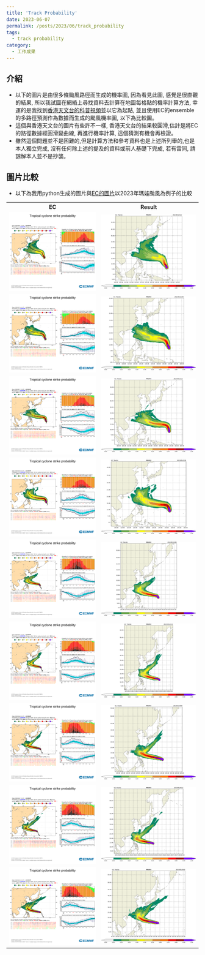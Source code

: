 ```yaml
---
title: 'Track Probability'
date: 2023-06-07
permalink: /posts/2023/06/track_probability
tags:
  - track probability
category:
  - 工作成果
---
```




<!-- <select name="strIndicatorDescription" id="strIndicatorDescription">
    <option value="2023052012">2023052012</option>
    <option value="2023052100">2023052100</option>
    <option value="2023052112">2023052112</option>
    <option value="2023052200">2023052200</option>
    <option value="2023052212">2023052212</option>
    <option value="2023052300">2023052300</option>
    <option value="2023052312">2023052312</option>
    <option value="2023052400">2023052400</option>
    <option value="2023052412">2023052412</option>
    <option value="2023052500">2023052500</option>
</select> -->

## 介紹

- 以下的圖片是由很多條颱風路徑而生成的機率圖, 因為看見此圖, 感覺是很直觀的結果, 所以我試圖在網絡上尋找資料去計算在地圖每格點的機率計算方法, 幸運的是我找到[香港天文台的科普視頻](https://youtu.be/OS0RVNajhto)並以它為起點, 並且使用EC的ensemble的多路徑預測作為數據而生成的颱風機率圖, 以下為比較圖。
- 這個與香港天文台的圖片有些許不一樣, 香港天文台的結果較圓滑,估計是將EC的路徑數據經圓滑變曲線, 再進行機率計算, 這個猜測有機會再檢證。
- 雖然這個問題並不是困難的,但是計算方法和參考資料也是上述所列舉的,也是本人獨立完成, 沒有任何除上述的提及的資料或前人基礎下完成, 若有雷同, 請諒解本人並不是抄襲。
  


## 圖片比較

- 以下為我用python生成的圖片與[EC的圖片](https://charts.ecmwf.int/products/cyclone?base_time=202305200120&product=tc_strike_probability&unique_id=04W_MAWAR_2023)以2023年瑪娃颱風為例子的比較

<!-- _MAWAR2023052412_MAWAR -->
<table>
  <tr>
    <th>EC</th>
    <th>Result</th>

  </tr>
  <tr>
    <td><div style="text-align:center" id="image1"><img src="/images/track_probability/ec/2023052012.png" /></div></td>
    <td><div style="text-align:center" id="image1"><img src="/images/track_probability/result/prob_2023052012_MAWAR.png" /></div></td>
  </tr>
  <tr>
    <td><div style="text-align:center" id="image1"><img src="/images/track_probability/ec/2023052100.png" /></div></td>
    <td><div style="text-align:center" id="image1"><img src="/images/track_probability/result/prob_2023052100_MAWAR.png" /></div></td>
  </tr>
  <tr>
    <td><div style="text-align:center" id="image1"><img src="/images/track_probability/ec/2023052112.png" /></div></td>
    <td><div style="text-align:center" id="image1"><img src="/images/track_probability/result/prob_2023052112_MAWAR.png" /></div></td>
  </tr>
    <tr>
    <td><div style="text-align:center" id="image1"><img src="/images/track_probability/ec/2023052200.png" /></div></td>
    <td><div style="text-align:center" id="image1"><img src="/images/track_probability/result/prob_2023052200_MAWAR.png" /></div></td>
  </tr>


<tr>
    <td><div style="text-align:center" id="image1"><img src="/images/track_probability/ec/2023052300.png" /></div></td>
    <td><div style="text-align:center" id="image1"><img src="/images/track_probability/result/prob_2023052300_MAWAR.png" /></div></td>
  </tr>

<tr>
    <td><div style="text-align:center" id="image1"><img src="/images/track_probability/ec/2023052312.png" /></div></td>
    <td><div style="text-align:center" id="image1"><img src="/images/track_probability/result/prob_2023052312_MAWAR.png" /></div></td>
  </tr>

<tr>
    <td><div style="text-align:center" id="image1"><img src="/images/track_probability/ec/2023052400.png" /></div></td>
    <td><div style="text-align:center" id="image1"><img src="/images/track_probability/result/prob_2023052400_MAWAR.png" /></div></td>
  </tr>

<tr>
    <td><div style="text-align:center" id="image1"><img src="/images/track_probability/ec/2023052412.png" /></div></td>
    <td><div style="text-align:center" id="image1"><img src="/images/track_probability/result/prob_2023052412_MAWAR.png" /></div></td>
  </tr>

  <tr>
    <td><div style="text-align:center" id="image1"><img src="/images/track_probability/ec/2023052500.png" /></div></td>
    <td><div style="text-align:center" id="image1"><img src="/images/track_probability/result/prob_2023052500_MAWAR.png" /></div></td>
  </tr>

</table>
